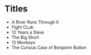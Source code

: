 # Titles

- A River Runs Through It
- FIght CLub
- 12 Years a Slave
- The Big Short
- 12 Monkeys
- The Curious Case of Benjamin Button

